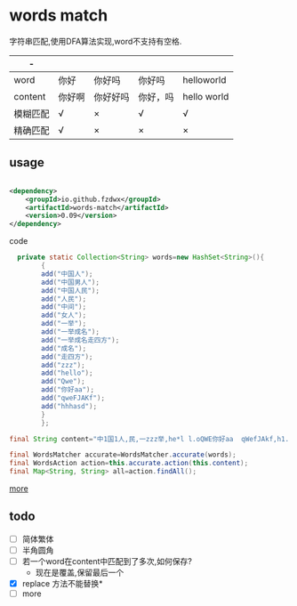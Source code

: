 # words match

字符串匹配,使用DFA算法实现,word不支持有空格.

| -       |     |      |      |                 |
|---------|-----|------|------|-----------------|
| word    | 你好  | 你好吗  | 你好吗  | helloworld      |
| content | 你好啊 | 你好好吗 | 你好，吗 | hello     world |
| 模糊匹配    | √   | ×    | √    | √               |
| 精确匹配    | √   | ×    | ×    | ×               |

## usage

```xml

<dependency>
    <groupId>io.github.fzdwx</groupId>
    <artifactId>words-match</artifactId>
    <version>0.09</version>
</dependency>
```

code

```java
  private static Collection<String> words=new HashSet<String>(){
        {
        add("中国人");
        add("中国男人");
        add("中国人民");
        add("人民");
        add("中间");
        add("女人");
        add("一举");
        add("一举成名");
        add("一举成名走四方");
        add("成名");
        add("走四方");
        add("zzz");
        add("hello");
        add("Qwe");
        add("你好aa");
        add("qweFJAKf");
        add("hhhasd");
        }
        };

final String content="中1国1人,民,一zzz举,he*l l.oQWE你好aa  qWefJAkf,h1...h1h1a1S1D";

final WordsMatcher accurate=WordsMatcher.accurate(words);
final WordsAction action=this.accurate.action(this.content);
final Map<String, String> all=action.findAll();
```

[more](https://github.com/fzdwx/words-match/blob/159c5dfe0a8c58b8db9e3bb69e3e24c7312a5b1e/src/test/java/io/github/fzdwx/words/WordsMatcherTest.java)

## todo

- [ ] 简体繁体
- [ ] 半角圆角
- [ ] 若一个word在content中匹配到了多次,如何保存?
    - 现在是覆盖,保留最后一个
- [x] replace 方法不能替换*
- [ ] more